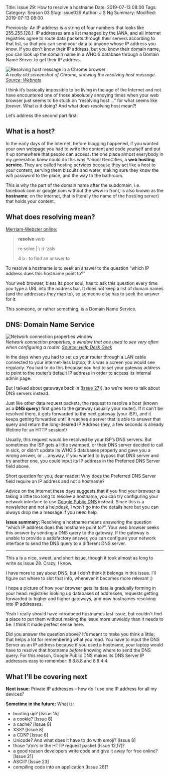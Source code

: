 Title: Issue 29: How to resolve a hostname
Date: 2019-07-13 08:00
Tags: 
Category: Season 03
Slug: issue029
Author: J S Ng
Summary: 
Modified: 2019-07-13 08:00

Previously: An IP address is a string of four numbers that looks like 255.255.128.1. IP addresses are a list managed by the IANA, and all Internet registries agree to route data packets through their servers according to that list, so that you can send your data to anyone whose IP address you know. If you don't know their IP address, but you know their domain name, you can look up the domain name in a WHOIS database through a Domain Name Server to get their IP address.


![Resolving host message in a Chrome browser]({attach}/season03/issue029/issue029_01.png)  
*A really old screenshot of Chrome, showing the resolving host message. [Source: Webnots](https://www.webnots.com/what-is-resolving-host-or-domain-name/)*    


I think it’s basically impossible to be living in the age of the Internet and not have encountered one of those absolutely annoying times when your web browser just seems to be stuck on “resolving host …” for what seems like *forever*. What *is* it doing? And what does resolving host mean?!

Let’s address the second part first:

## What is a host?

In the early days of the internet, before blogging happened, if you wanted your own webpage you had to write the content and code yourself and put it up somewhere that people can access. the one place almost everybody in my generation knew could do this was Yahoo! GeoCities, a **web hosting service**. They are called hosting services because they act like a host to your content, serving them biscuits and water, making sure they know the wifi password to the place, and the way to the bathroom.

This is why the part of the domain name after the subdomain, i.e. facebook.com or google.com without the www in front, is also known as the **hostname**; on the internet, that is literally the name of the host(ing server) that holds your content.

## What does resolving mean?

[Merriam-Webster online:](https://www.merriam-webster.com/dictionary/resolve)
> **resolve** *verb*
>
> re·​solve | \ ri-ˈzälv
>
> 4 b : to find an answer to

To resolve a hostname is to seek an answer to the question “which IP address does this hostname point to?”

Your web browser, bless its poor soul, has to ask this question every time you type a URL into the address bar. It does not keep a list of domain names (and the addresses they map to), so someone else has to seek the answer for it.

This someone, or rather something, is a Domain Name Service.

## DNS: Domain Name Service


![Network connection properties window]({attach}/season03/issue029/issue029_02.png)  
*Network connection properties, a window that one used to see very often when configuring a router. [Source: Help Desk Geek](https://helpdeskgeek.com/networking/change-ip-address-and-dns-servers-using-the-command-prompt/)*    


In the days when you had to set up your router through a LAN cable connected to your internet-less laptop, this was a screen you would see regularly. You had to do this because you had to set your gateway address to point to the router’s default IP address in order to access its internal admin page.

But I talked about gateways back in ([Issue 27]({filename}/season03/issue027/issue027.md))), so we’re here to talk about DNS servers instead.

Just like other data request packets, the request to resolve a host (known as a **DNS query**) first goes to the gateway (usually your router). If it can’t be resolved there, it gets forwarded to the next gateway (your ISP), and it keeps getting forwarded until it reaches a server that is able to answer that query and return the long-desired IP Address (hey, a few seconds is already lifetime for an HTTP session!)

Usually, this request would be resolved by your ISP’s DNS servers. But sometimes the ISP gets a little swamped, or their DNS server decided to call in sick, or didn’t update its WHOIS databases properly and gave you a wrong answer, or … anyway, if you wanted to bypass that DNS server and try another one, you could input its IP address in the Preferred DNS Server field above.

Short question for you, dear reader: Why does the Preferred DNS Server field require an IP address and not a hostname?

Advice on the Internet these days suggests that if you find your browser is taking a little too long to resolve a hostname, you can try configuring your network interface to use [Google Public DNS](https://developers.google.com/speed/public-dns/) instead. Since this is a newsletter and not a helpdesk, I won’t go into the details here but you can always drop me a message if you need help.

**Issue summary:** Resolving a hostname means answering the question “which IP address does this hostname point to?”. Your web browser seeks this answer by sending a DNS query to the gateway. If the gateway is unable to provide a satisfactory answer, you can configure your network interface to send the DNS query to a different DNS server.

-----

This a is a nice, sweet, and short issue, though it took almost as long to write as Issue 28. Crazy, I know.

I have more to say about DNS, but I don’t think it belongs in this issue. I’ll figure out where to slot that info, whenever it becomes more relevant :)

I hope a picture of how your browser gets its data is gradually forming in your head: registries looking up databases of addresses, requests getting forwarded to higher and higher gateways, and now hostnames resolving into IP addresses.

Yeah I really should have introduced hostnames last issue, but couldn't find a place to put them without making the issue more unwieldy than it needs to be. I think it made perfect sense here.

Did you answer the question above? It’s meant to make you think a little; that helps a lot for remembering what you read. You have to input the DNS Server as an IP address because if you used a hostname, your laptop would have to resolve that hostname *before* knowing where to send the DNS query. For this reason, Google Public DNS makes its DNS Server IP addresses easy to remember: 8.8.8.8 and 8.8.4.4.

## What I’ll be covering next

**Next issue:** Private IP addresses – how do I use one IP address for all my devices?

**Sometime in the future:** What is:

- booting up? [Issue 15]
- a cookie? [Issue 8]
- a cache? [Issue 8]
- XSS? [Issue 8]
- a CDN? [Issue 8]
- Unicode? And what does it have to do with emoji? [Issue 8]
- those '\r\n's in the HTTP request packet [Issue 12,17]?
- a good reason developers write code and give it away for free online? [Issue 21]
- ASCII? [Issue 23]
- compiling code into an application [Issue 26]?

